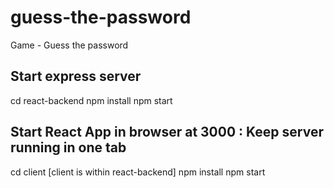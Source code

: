 # guess-the-password
Game - Guess the password

## Start express server

cd react-backend
npm install
npm start

## Start React App in browser at 3000 : Keep server running in one tab

cd client [client is within react-backend]
npm install
npm start
